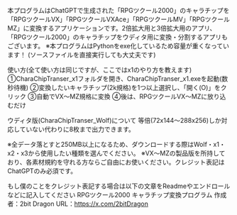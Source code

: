 本プログラムはChatGPTで生成された「RPGツクール2000」のキャラチップを「RPGツクールVX」「RPGツクールVXAce」「RPGツクールMV」「RPGツクールMZ」に変換するアプリケーションです。2倍拡大用と3倍拡大用のアプリ、「RPGツクール2000」のキャラチップをウディタ用に変換・分割するアプリもございます。
※本プログラムはPythonをexe化しているため容量が重くなっています！
(ソースファイルを直接実行しても大丈夫です)

使い方(全て使い方は同じですが、ここではx1のやり方を教えます)
①CharaChipTranser_x1フォルダを開き、CharaChipTranser_x1.exeを起動(数秒待機)
②変換したいキャラチップ(2k規格)を1つ以上選択し、「開く(O)」をクリック
③自動でVX～MZ規格に変換
④後は、RPGツクールVX～MZに放り込むだけ

ウディタ版(CharaChipTranser_Wolf)について
等倍(72x144～288x256)しか対応していない代わりに8枚まで出力できます。

※全データ落とすと250MB以上になるため、ダウンロードする際はWolf・x1・x2・x3から使用したい種類を選んでください。
※VX～MZの製品版を所持しており、各素材規約を守れる方ならご自由にお使いください。クレジット表記はChatGPTのみ必須です。

もし僕のことをクレジット表記する場合は以下の文章をReadmeやエンドロールなどに記入してください
RPGツクール2000 キャラチップ変換プログラム
作成者：2bit Dragon
URL：https://x.com/2bitDragon